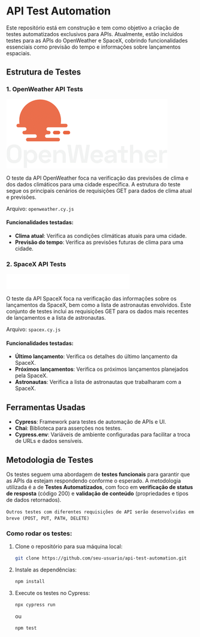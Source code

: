 # API Test Automation

Este repositório está em construção e tem como objetivo a criação de testes automatizados exclusivos para APIs. Atualmente, estão incluídos testes para as APIs do OpenWeather e SpaceX, cobrindo funcionalidades essenciais como previsão do tempo e informações sobre lançamentos espaciais.

## Estrutura de Testes

### 1. **OpenWeather API Tests**
![OpenWeather Image](./assets/image.png)

O teste da API OpenWeather foca na verificação das previsões de clima e dos dados climáticos para uma cidade específica. A estrutura do teste segue os principais cenários de requisições GET para dados de clima atual e previsões.

Arquivo: `openweather.cy.js`

#### Funcionalidades testadas:
- **Clima atual**: Verifica as condições climáticas atuais para uma cidade.
- **Previsão do tempo**: Verifica as previsões futuras de clima para uma cidade.

### 2. **SpaceX API Tests**
![SpaceX Image](./assets/image2.png)

O teste da API SpaceX foca na verificação das informações sobre os lançamentos da SpaceX, bem como a lista de astronautas envolvidos. Este conjunto de testes inclui as requisições GET para os dados mais recentes de lançamentos e a lista de astronautas.

Arquivo: `spacex.cy.js`

#### Funcionalidades testadas:
- **Último lançamento**: Verifica os detalhes do último lançamento da SpaceX.
- **Próximos lançamentos**: Verifica os próximos lançamentos planejados pela SpaceX.
- **Astronautas**: Verifica a lista de astronautas que trabalharam com a SpaceX.

## Ferramentas Usadas

- **Cypress**: Framework para testes de automação de APIs e UI.
- **Chai**: Biblioteca para asserções nos testes.
- **Cypress.env**: Variáveis de ambiente configuradas para facilitar a troca de URLs e dados sensíveis.

## Metodologia de Testes

Os testes seguem uma abordagem de **testes funcionais** para garantir que as APIs da estejam respondendo conforme o esperado. A metodologia utilizada é a de **Testes Automatizados**, com foco em **verificação de status de resposta** (código 200) e **validação de conteúdo** (propriedades e tipos de dados retornados).

 `Outros testes com diferentes requisições de API serão desenvolvidas em breve (POST, PUT, PATH, DELETE)`

### Como rodar os testes:

1. Clone o repositório para sua máquina local:
   ```bash
   git clone https://github.com/seu-usuario/api-test-automation.git
   ```

2. Instale as dependências:
   ```bash
   npm install
   ```


3. Execute os testes no Cypress:
   ```bash
   npx cypress run
   ```
   ou 
   ```
   npm test
   ```